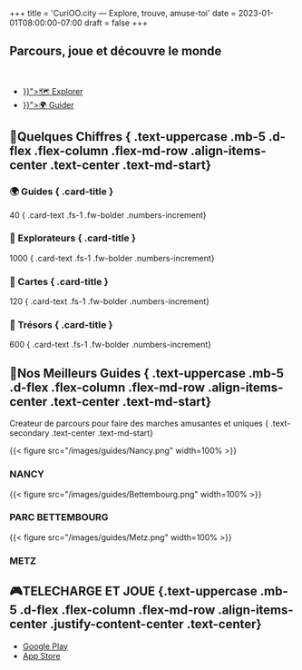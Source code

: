 +++
title = 'CuriOO.city — Explore, trouve, amuse-toi'
date = 2023-01-01T08:00:00-07:00
draft = false
+++

<style>
*, ::after, ::before{
    max-width: 100%;
}
img {
    border-radius: 2%;
}
</style>

<section id="hero">
<div class="container">

## Parcours, joue et découvre le monde

<span style="color: white;">Tu explores, tu guides.</span>

<ul class="nav nav-pills justify-content-center">
    <li class="nav-item nav-link"><a class="btn btn-dark btn-lg" href="{{< ref "explore" >}}">🗺 Explorer</a></li>
    <li class="nav-item nav-link"><a class="btn btn-dark btn-lg" href="{{< ref "guide" >}}">🌍 Guider</a></li>
</ul>

</div>
</section>

<section id="counter">
<div class="container">

## <span class="me-md-2">🌟</span><span>Quelques Chiffres</span> { .text-uppercase .mb-5 .d-flex .flex-column .flex-md-row .align-items-center .text-center .text-md-start}


<div class="row row-cols-1 row-cols-sm-2 row-cols-lg-4 g-4 mx-auto">

<div class="col-md-3">
<div class="card text-bg-dark cursor-pointer" onclick="window.open('guides/', '_self');">
<div class="card-body">

### 🌍 Guides { .card-title }

40
{ .card-text .fs-1 .fw-bolder .numbers-increment}
</div>
</div>
</div>

<div class="col-md-3">
<div class="card text-bg-dark">
<div class="card-body">

### 🎒 Explorateurs { .card-title }

1000
{ .card-text .fs-1 .fw-bolder .numbers-increment}
</div>
</div>
</div>

<div class="col-md-3">
<div class="card text-bg-dark cursor-pointer" onclick="window.open('cards/', '_self');">
<div class="card-body">

### 🎴 Cartes { .card-title }

120
{ .card-text .fs-1 .fw-bolder .numbers-increment}
</div>
</div>
</div>

<div class="col-md-3">
<div class="card text-bg-dark cursor-pointer" onclick="window.open('machines/', '_self');">
<div class="card-body">

### 🧰 Trésors { .card-title }

600
{ .card-text .fs-1 .fw-bolder .numbers-increment}
</div>
</div>
</div>

</div>

</div>
</section>

<section id="best-guides">
<div class="container">

## <span class="me-md-2">👑</span><span>Nos Meilleurs Guides </span> { .text-uppercase .mb-5 .d-flex .flex-column .flex-md-row .align-items-center .text-center .text-md-start}

Createur de parcours pour faire des marches amusantes et uniques
{ .text-secondary .text-center .text-md-start}

<div class="row mx-auto">
    <div class="col-12 col-md-4 bestguide cursor-pointer" onclick="window.open('https://www.nancy.fr');">
        {{< figure src="/images/guides/Nancy.png" width=100% >}}
        <div class="text-center mb-5"><h3><b>NANCY</b></h3></div>
    </div>
    <div class="col-12 col-md-4 bestguide cursor-pointer" onclick="window.open('https://www.parc-merveilleux.lu/');">
        {{< figure src="/images/guides/Bettembourg.png" width=100% >}}
        <div class="text-center mb-5"><h3><b>PARC BETTEMBOURG</b></h3></div>
    </div>
    <div class="col-12 col-md-4 bestguide cursor-pointer" onclick="window.open('https://metz.fr');">
        {{< figure src="/images/guides/Metz.png" width=100% >}}
        <div class="text-center mb-5"><h3><b>METZ</b></h3></div>
    </div>
</div>
</section>

<section id="play">
<div class="container">

## <span class="me-md-2">🎮</span><span>TELECHARGE ET JOUE</span> {.text-uppercase .mb-5 .d-flex .flex-column .flex-md-row .align-items-center .justify-content-center .text-center}

<ul class="nav nav-pills justify-content-center">
    <li class="nav-item nav-link"><a class="btn btn-danger btn-lg" href="https://play.google.com/store/apps/details?id=city.curioo.explorer"><i class="bi-google-play"></i> Google Play</a></li>
    <li class="nav-item nav-link"><a class="btn btn-primary btn-lg" href="https://www.apple.com/fr/app-store/"><i class="bi-apple"></i> App Store</a></li>
</ul>

</div>
</section>
